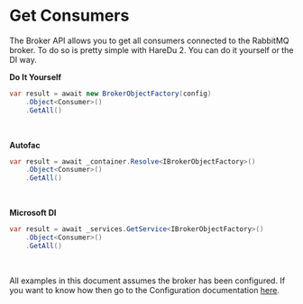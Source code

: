 # Get Consumers

The Broker API allows you to get all consumers connected to the RabbitMQ broker. To do so is pretty simple with HareDu 2. You can do it yourself or the DI way.

**Do It Yourself**

```c#
var result = await new BrokerObjectFactory(config)
    .Object<Consumer>()
    .GetAll()
```
<br>

**Autofac**

```c#
var result = await _container.Resolve<IBrokerObjectFactory>()
    .Object<Consumer>()
    .GetAll()
```
<br>

**Microsoft DI**

```c#
var result = await _services.GetService<IBrokerObjectFactory>()
    .Object<Consumer>()
    .GetAll()
```
<br>

All examples in this document assumes the broker has been configured. If you want to know how then go to the Configuration documentation [here](https://github.com/ahives/HareDu2/blob/master/docs/deprecated/configuration.md).

